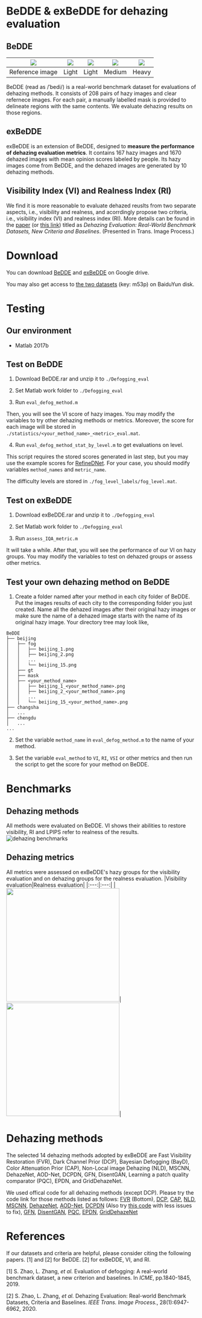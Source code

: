 # BeDDE & exBeDDE for dehazing evaluation
## BeDDE
|<img src="https://github.com/xiaofeng94/BeDDE-for-defogging/blob/master/Defogging_eval/figures/chengdu_clear_rs.jpg"  width=""/>|<img src="https://github.com/xiaofeng94/BeDDE-for-defogging/blob/master/Defogging_eval/figures/chengdu_3_rs.jpg" width=""/>|<img src="https://github.com/xiaofeng94/BeDDE-for-defogging/blob/master/Defogging_eval/figures/chengdu_2_rs.jpg" width=""/>|<img src="https://github.com/xiaofeng94/BeDDE-for-defogging/blob/master/Defogging_eval/figures/chengdu_6_rs.jpg" width=""/>|<img src="https://github.com/xiaofeng94/BeDDE-for-defogging/blob/master/Defogging_eval/figures/chengdu_21_rs.jpg" width=""/>|
|:---:|:---:|:---:|:---:|:---:|
|Reference image|Light|Light|Medium|Heavy|

BeDDE (read as /ˈbedi/) is a real-world benchmark dataset for evaluations of dehazing methods.
It consists of 208 pairs of hazy images and clear refernece images. 
For each pair, a manually labelled mask is provided to delineate regions with the same contents.
We evaluate dehazing results on those regions.

## exBeDDE
exBeDDE is an extension of BeDDE, designed to **measure the performance of dehazing evaluation metrics**. It contains 167 hazy images and 1670 dehazed images with mean opinion scores labeled by people. Its hazy images come from BeDDE, and the dehazed images are generated by 10 dehazing methods.

## Visibility Index (VI) and Realness Index (RI)
We find it is more reasonable to evaluate dehazed reuslts from two separate aspects, i.e., visibility and realness, and acorrdingly propose two criteria, i.e., visibility index (VI) and realness index (RI). More details can be found in the [paper](https://ieeexplore.ieee.org/document/9099036) (or [this link](https://sse.tongji.edu.cn/linzhang/files/TIP-BeDDE.pdf)) titled as _Dehazing Evaluation: Real-World Benchmark Datasets, New Criteria and Baselines_. (Presented in Trans. Image Process.)

# Download
You can download [BeDDE](https://drive.google.com/file/d/12p-MY2ZygT5Tl8q0oFxDIUg9B5Jn042-/view?usp=sharing) and [exBeDDE](https://drive.google.com/file/d/1swAyQS-j9QNTvLwsCJgbFXnjscB86CeL/view?usp=sharing) on Google drive.

You may also get access to [the two datasets](https://pan.baidu.com/s/1lUVtdhyrvFBwl8tmwxqUXg) (key: m53p) on BaiduYun disk.

# Testing
## Our environment
- Matlab 2017b

## Test on BeDDE
1. Download BeDDE.rar and unzip it to `./Defogging_eval`

2. Set Matlab work folder to `./Defogging_eval`

3. Run `eval_defog_method.m`

Then, you will see the VI score of hazy images. You may modify the variables to try other dehazing methods or metrics. 
Moreover, the score for each image will be stored in `./statistics/<your_method_name>_<metric>_eval.mat`.

4. Run `eval_defog_method_stat_by_level.m` to get evaluations on level. 

This script requires the stored scores generated in last step, but you may use the example scores for [RefineDNet](https://github.com/xiaofeng94/RefineDNet-for-dehazing). For your case, you should modify variables `method_names` and `metric_name`. 

The difficulty levels are stored in `./fog_level_labels/fog_level.mat`.

## Test on exBeDDE
1. Download exBeDDE.rar and unzip it to `./Defogging_eval`

2. Set Matlab work folder to `./Defogging_eval`

3. Run `assess_IQA_metric.m`

It will take a while. After that, you will see the performance of our VI on hazy groups. You may modify the variables to test on dehazed groups or assess other metrics.

## Test your own dehazing method on BeDDE
1. Create a folder named after your method in each city folder of BeDDE. Put the images results of each city to the corresponding folder you just created. Name all the dehazed images after their original hazy images or make sure the name of a dehazed image starts with the name of its original hazy image. Your directory tree may look like, 
```
BeDDE
├── beijing
│   ├── fog
│   │   ├── beijing_1.png
│   │   ├── beijing_2.png
│   │   ...
│   │   └── beijing_15.png
│   ├── gt
│   ├── mask
│   ├── <your_method_name>
│   │   ├── beijing_1_<your_method_name>.png
│   │   ├── beijing_2_<your_method_name>.png
│   │   ...
│   │   └── beijing_15_<your_method_name>.png
├── changsha
│   ...
├── chengdu
│   ...
...
```

2. Set the variable `method_name` in `eval_defog_method.m` to the name of your method.

3. Set the variable `eval_method` to `VI`, `RI`, `VSI` or other metrics and then run the script to get the score for your method on BeDDE.

# Benchmarks
## Dehazing methods
All methods were evaluated on BeDDE. VI shows their abilities to restore visibility, RI and LPIPS refer to realness of the results.
![dehazing benchmarks](https://github.com/xiaofeng94/BeDDE-for-defogging/blob/master/Defogging_eval/figures/dehazing_bm.jpg)

## Dehazing metrics
All metrics were assessed on exBeDDE's hazy groups for the visibility evaluation and on dehazing groups for the realness evaluation.
|Visibility evaluation|Realness evaluation|
|:---:|:---:|
|<img src="https://github.com/xiaofeng94/BeDDE-for-defogging/blob/master/Defogging_eval/figures/metric_bm_vi.jpg" width="300"/>|<img src="https://github.com/xiaofeng94/BeDDE-for-defogging/blob/master/Defogging_eval/figures/metric_bm_ri.jpg" width="300"/>|

# Dehazing methods
The selected 14 dehazing methods adopted by exBeDDE are 
Fast Visibility Restoration (FVR), 
Dark Channel Prior (DCP), 
Bayesian Defogging (BayD), 
Color Attenuation Prior (CAP), 
Non-Local image Dehazing (NLD), 
MSCNN, 
DehazeNet, 
AOD-Net, 
DCPDN, 
GFN, 
DisentGAN,
Learning a patch quality comparator  (PQC), 
EPDN,
and GridDehazeNet.

We used offical code for all dehazing methods (except DCP). Please try the code link for those methods listed as follows: [FVR](http://perso.lcpc.fr/tarel.jean-philippe/visibility/) (Bottom), [DCP](https://github.com/sjtrny/Dark-Channel-Haze-Removal), <!--[BayD](https://www.cs.drexel.edu/~kon/codeanddata/defog/),--> [CAP](https://github.com/JiamingMai/Color-Attenuation-Prior-Dehazing), [NLD](https://github.com/danaberman/non-local-dehazing), [MSCNN](https://github.com/rwenqi/Multi-scale-CNN-Dehazing), [DehazeNet](https://github.com/caibolun/DehazeNet), [AOD-Net](https://github.com/Boyiliee/AOD-Net), [DCPDN](https://github.com/hezhangsprinter/DCPDN) (Also try [this code](https://github.com/xiaofeng94/BeDDE-for-defogging/tree/master/DCPDN) with less issues to fix), [GFN](https://github.com/rwenqi/GFN-dehazing), [DisentGAN](https://github.com/xyang35/Disentangled-GAN), [PQC](https://github.com/san-santra/dehaze_t_comparator), [EPDN](https://github.com/ErinChen1/EPDN), [GridDehazeNet](https://github.com/proteus1991/GridDehazeNet)

<!--Code of those methods used in our experiments is available upon email requests. If one is frequently required, we will release it here as well. Current released methods: [DCPDN](https://github.com/xiaofeng94/BeDDE-for-defogging/tree/master/DCPDN)-->

# References
If our datasets and criteria are helpful, please consider citing the following papers. [1] and [2] for BeDDE. [2] for exBeDDE, VI, and RI.

[1] S. Zhao, L. Zhang, _et al._ Evaluation of defogging: A real-world benchmark dataset, a new criterion and baselines. In _ICME_, pp.1840-1845, 2019.

[2] S. Zhao, L. Zhang, _et al._ Dehazing Evaluation: Real-world Benchmark Datasets, Criteria and Baselines. _IEEE Trans. Image Process._, 28(1):6947-6962, 2020.
